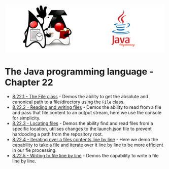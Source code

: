 ![](/assets/javarepologo.png)

# The Java programming language - Chapter 22

- [8.22.1 - The File class](/src/com/irisida/lang/part09/chapter22/thefileclass/App.java) - Demos the ability to get the absolute and canonical path to a file/directory using the `File` class.
- [8.22.2 - Reading and writing files](/src/com/irisida/lang/part09/chapter22/readwritefiles/App.java) - Demos the ability to read from a file and pass that file content to an output stream, here we use the console for simplicity.
- [8.22.3 - Locating files](/src/com/irisida/lang/part09/chapter22/findfiles/App.java) - Demos the ability find and read files from a specific location, utilises changes to the launch.json file to prevent hardcoding a path from the repository root.
- [8.22.4 - Iterating over a files contents line by line](/src/com/irisida/lang/part09/chapter22/readlinebyline/App.java) - Here we demo the capability to take a file and iterate over it line by line to be more efficient in our fie processing.
- [8.22.5 - Writing to file line by line](/src/com/irisida/lang/part09/chapter22/writelinebyline/App.java) - Demos the capability to write a file line by line.

